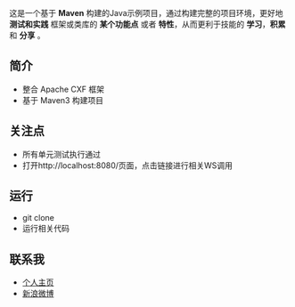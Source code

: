 这是一个基于 **Maven** 构建的Java示例项目，通过构建完整的项目环境，更好地 **测试和实践** 框架或类库的 **某个功能点** 或者 **特性**，从而更利于技能的 **学习**，**积累** 和 **分享** 。

## 简介 ##

- 整合 Apache CXF 框架
- 基于 Maven3 构建项目

## 关注点 ##

- 所有单元测试执行通过
- 打开http://localhost:8080/页面，点击链接进行相关WS调用

## 运行 ##

- git clone
- 运行相关代码

## 联系我 ##

- [个人主页](http://www.macrotea.com "http://www.macrotea.com")
- [新浪微博](http://weibo.com/macrotea "http://weibo.com/macrotea")